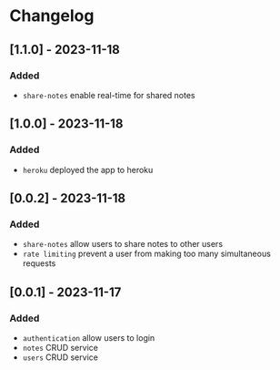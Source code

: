 # Changelog

## [1.1.0] - 2023-11-18

### Added
- `share-notes` enable real-time for shared notes

## [1.0.0] - 2023-11-18

### Added
- `heroku` deployed the app to heroku

## [0.0.2] - 2023-11-18

### Added
- `share-notes` allow users to share notes to other users
- `rate limiting` prevent a user from making too many simultaneous requests

## [0.0.1] - 2023-11-17

### Added
- `authentication` allow users to login
- `notes` CRUD service
- `users` CRUD service

